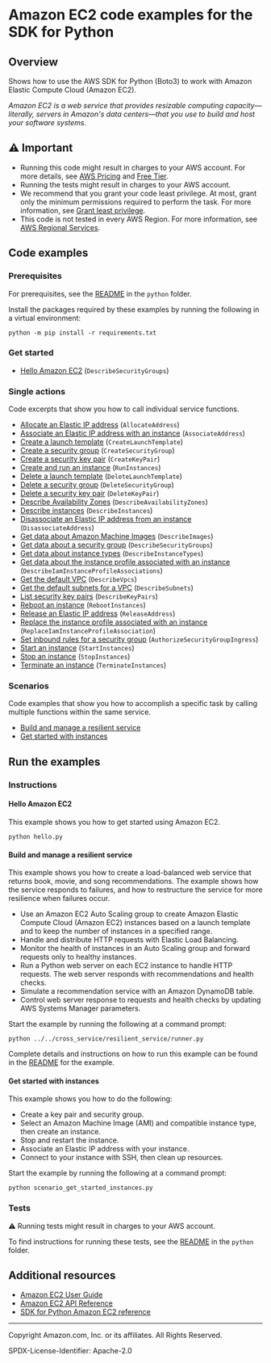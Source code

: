 # Amazon EC2 code examples for the SDK for Python

## Overview

Shows how to use the AWS SDK for Python (Boto3) to work with Amazon Elastic Compute Cloud (Amazon EC2).

<!--custom.overview.start-->
<!--custom.overview.end-->

_Amazon EC2 is a web service that provides resizable computing capacity—literally, servers in Amazon's data centers—that you use to build and host your software systems._

## ⚠ Important

* Running this code might result in charges to your AWS account. For more details, see [AWS Pricing](https://aws.amazon.com/pricing/) and [Free Tier](https://aws.amazon.com/free/).
* Running the tests might result in charges to your AWS account.
* We recommend that you grant your code least privilege. At most, grant only the minimum permissions required to perform the task. For more information, see [Grant least privilege](https://docs.aws.amazon.com/IAM/latest/UserGuide/best-practices.html#grant-least-privilege).
* This code is not tested in every AWS Region. For more information, see [AWS Regional Services](https://aws.amazon.com/about-aws/global-infrastructure/regional-product-services).

<!--custom.important.start-->
<!--custom.important.end-->

## Code examples

### Prerequisites

For prerequisites, see the [README](../../README.md#Prerequisites) in the `python` folder.

Install the packages required by these examples by running the following in a virtual environment:

```
python -m pip install -r requirements.txt
```

<!--custom.prerequisites.start-->
<!--custom.prerequisites.end-->

### Get started

- [Hello Amazon EC2](hello.py#L4) (`DescribeSecurityGroups`)


### Single actions

Code excerpts that show you how to call individual service functions.

- [Allocate an Elastic IP address](elastic_ip.py#L34) (`AllocateAddress`)
- [Associate an Elastic IP address with an instance](elastic_ip.py#L59) (`AssociateAddress`)
- [Create a launch template](../../cross_service/resilient_service/auto_scaler.py#L346) (`CreateLaunchTemplate`)
- [Create a security group](security_group.py#L35) (`CreateSecurityGroup`)
- [Create a security key pair](key_pair.py#L40) (`CreateKeyPair`)
- [Create and run an instance](instance.py#L34) (`RunInstances`)
- [Delete a launch template](../../cross_service/resilient_service/auto_scaler.py#L409) (`DeleteLaunchTemplate`)
- [Delete a security group](security_group.py#L129) (`DeleteSecurityGroup`)
- [Delete a security key pair](key_pair.py#L91) (`DeleteKeyPair`)
- [Describe Availability Zones](../../cross_service/resilient_service/auto_scaler.py#L438) (`DescribeAvailabilityZones`)
- [Describe instances](instance.py#L85) (`DescribeInstances`)
- [Disassociate an Elastic IP address from an instance](elastic_ip.py#L89) (`DisassociateAddress`)
- [Get data about Amazon Machine Images](instance.py#L195) (`DescribeImages`)
- [Get data about a security group](security_group.py#L102) (`DescribeSecurityGroups`)
- [Get data about instance types](instance.py#L217) (`DescribeInstanceTypes`)
- [Get data about the instance profile associated with an instance](../../cross_service/resilient_service/auto_scaler.py#L184) (`DescribeIamInstanceProfileAssociations`)
- [Get the default VPC](../../cross_service/resilient_service/auto_scaler.py#L630) (`DescribeVpcs`)
- [Get the default subnets for a VPC](../../cross_service/resilient_service/auto_scaler.py#L731) (`DescribeSubnets`)
- [List security key pairs](key_pair.py#L70) (`DescribeKeyPairs`)
- [Reboot an instance](../../cross_service/resilient_service/auto_scaler.py#L21) (`RebootInstances`)
- [Release an Elastic IP address](elastic_ip.py#L112) (`ReleaseAddress`)
- [Replace the instance profile associated with an instance](../../cross_service/resilient_service/auto_scaler.py#L205) (`ReplaceIamInstanceProfileAssociation`)
- [Set inbound rules for a security group](security_group.py#L62) (`AuthorizeSecurityGroupIngress`)
- [Start an instance](instance.py#L141) (`StartInstances`)
- [Stop an instance](instance.py#L168) (`StopInstances`)
- [Terminate an instance](instance.py#L116) (`TerminateInstances`)

### Scenarios

Code examples that show you how to accomplish a specific task by calling multiple
functions within the same service.

- [Build and manage a resilient service](../../cross_service/resilient_service/runner.py)
- [Get started with instances](scenario_get_started_instances.py)


<!--custom.examples.start-->
<!--custom.examples.end-->

## Run the examples

### Instructions


<!--custom.instructions.start-->
<!--custom.instructions.end-->

#### Hello Amazon EC2

This example shows you how to get started using Amazon EC2.

```
python hello.py
```


#### Build and manage a resilient service

This example shows you how to create a load-balanced web service that returns book, movie, and song recommendations. The example shows how the service responds to failures, and how to restructure the service for more resilience when failures occur.

- Use an Amazon EC2 Auto Scaling group to create Amazon Elastic Compute Cloud (Amazon EC2) instances based on a launch template and to keep the number of instances in a specified range.
- Handle and distribute HTTP requests with Elastic Load Balancing.
- Monitor the health of instances in an Auto Scaling group and forward requests only to healthy instances.
- Run a Python web server on each EC2 instance to handle HTTP requests. The web server responds with recommendations and health checks.
- Simulate a recommendation service with an Amazon DynamoDB table.
- Control web server response to requests and health checks by updating AWS Systems Manager parameters.

<!--custom.scenario_prereqs.cross_ResilientService.start-->
<!--custom.scenario_prereqs.cross_ResilientService.end-->

Start the example by running the following at a command prompt:

```
python ../../cross_service/resilient_service/runner.py
```


<!--custom.scenarios.cross_ResilientService.start-->
Complete details and instructions on how to run this example can be found in the
[README](../../cross_service/resilient_service/README.md) for the example.
<!--custom.scenarios.cross_ResilientService.end-->

#### Get started with instances

This example shows you how to do the following:

- Create a key pair and security group.
- Select an Amazon Machine Image (AMI) and compatible instance type, then create an instance.
- Stop and restart the instance.
- Associate an Elastic IP address with your instance.
- Connect to your instance with SSH, then clean up resources.

<!--custom.scenario_prereqs.ec2_Scenario_GetStartedInstances.start-->
<!--custom.scenario_prereqs.ec2_Scenario_GetStartedInstances.end-->

Start the example by running the following at a command prompt:

```
python scenario_get_started_instances.py
```


<!--custom.scenarios.ec2_Scenario_GetStartedInstances.start-->
<!--custom.scenarios.ec2_Scenario_GetStartedInstances.end-->

### Tests

⚠ Running tests might result in charges to your AWS account.


To find instructions for running these tests, see the [README](../../README.md#Tests)
in the `python` folder.



<!--custom.tests.start-->
<!--custom.tests.end-->

## Additional resources

- [Amazon EC2 User Guide](https://docs.aws.amazon.com/AWSEC2/latest/UserGuide/concepts.html)
- [Amazon EC2 API Reference](https://docs.aws.amazon.com/AWSEC2/latest/APIReference/Welcome.html)
- [SDK for Python Amazon EC2 reference](https://boto3.amazonaws.com/v1/documentation/api/latest/reference/services/ec2.html)

<!--custom.resources.start-->
<!--custom.resources.end-->

---

Copyright Amazon.com, Inc. or its affiliates. All Rights Reserved.

SPDX-License-Identifier: Apache-2.0